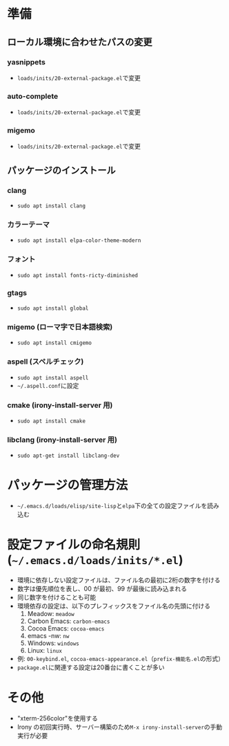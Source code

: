 <!-- -*- gfm -*- -->

# **準備**
## ローカル環境に合わせたパスの変更
### yasnippets
- `loads/inits/20-external-package.el`で変更
### auto-complete
- `loads/inits/20-external-package.el`で変更
### migemo
- `loads/inits/20-external-package.el`で変更

## パッケージのインストール
### clang
- `sudo apt install clang`
### カラーテーマ
- `sudo apt install elpa-color-theme-modern`
### フォント
- `sudo apt install fonts-ricty-diminished`
### gtags
- `sudo apt install global`
### migemo (ローマ字で日本語検索)
- `sudo apt install cmigemo`
### aspell (スペルチェック)
- `sudo apt install aspell`
- `~/.aspell.conf`に設定
### cmake (irony-install-server 用)
- `sudo apt install cmake`
### libclang (irony-install-server 用)
- `sudo apt-get install libclang-dev`

# **パッケージの管理方法**
* `~/.emacs.d/loads/elisp/site-lisp`と`elpa`下の全ての設定ファイルを読み込む

# **設定ファイルの命名規則 (`~/.emacs.d/loads/inits/*.el`)**
* 環境に依存しない設定ファイルは、ファイル名の最初に2桁の数字を付ける
* 数字は優先順位を表し、00 が最初、99 が最後に読み込まれる
* 同じ数字を付けることも可能
* 環境依存の設定は、以下のプレフィックスをファイル名の先頭に付ける
  1. Meadow: `meadow`
  2. Carbon Emacs: `carbon-emacs`
  3. Cocoa Emacs: `cocoa-emacs`
  4. emacs -nw: `nw`
  5. Windows: `windows`
  6. Linux: `linux`
* 例: `00-keybind.el`, `cocoa-emacs-appearance.el`（`prefix-機能名.el`の形式）
* `package.el`に関連する設定は20番台に書くことが多い

# **その他**
* "xterm-256color"を使用する
* Irony の初回実行時、サーバー構築のため`M-x irony-install-server`の手動実行が必要
